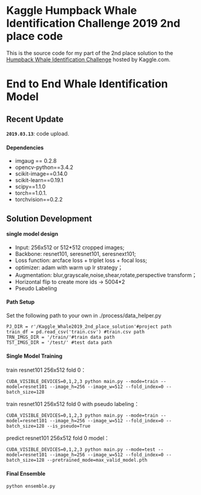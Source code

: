 # Kaggle Humpback Whale Identification Challenge 2019 2nd place code
This is the source code for my part of the 2nd place solution to the [Humpback Whale Identification Challenge](https://www.kaggle.com/c/humpback-whale-identification) hosted by Kaggle.com. 

# End to End Whale Identification Model 

## Recent Update

**`2019.03.13`**: code upload.

#### Dependencies
- imgaug == 0.2.8
- opencv-python==3.4.2
- scikit-image==0.14.0
- scikit-learn==0.19.1
- scipy==1.1.0
- torch==1.0.1.
- torchvision==0.2.2

## Solution Development
#### single model design

- Input: 256x512 or 512*512 cropped images;
- Backbone: resnet101, seresnet101, seresnext101;
- Loss function: arcface loss + triplet loss + focal loss;
- optimizer: adam with warm up lr strategy；
- Augmentation: blur,grayscale,noise,shear,rotate,perspective transform；
- Horizontal flip to create more ids -> 5004*2
- Pseudo Labeling


#### Path Setup
Set the following path to your own in ./process/data_helper.py
```
PJ_DIR = r'/Kaggle_Whale2019_2nd_place_solution'#project path
train_df = pd.read_csv('train.csv') #train.csv path
TRN_IMGS_DIR = '/train/'#train data path
TST_IMGS_DIR = '/test/' #test data path
```

#### Single Model Training
train resnet101 256x512 fold 0：
```
CUDA_VISIBLE_DEVICES=0,1,2,3 python main.py --mode=train --model=resnet101 --image_h=256 --image_w=512 --fold_index=0 --batch_size=128
```

train resnet101 256x512 fold 0 with pseudo labeling：
```
CUDA_VISIBLE_DEVICES=0,1,2,3 python main.py --mode=train --model=resnet101 --image_h=256 --image_w=512 --fold_index=0 --batch_size=128 --is_pseudo=True
```

predict resnet101 256x512 fold 0 model：
```
CUDA_VISIBLE_DEVICES=0,1,2,3 python main.py --mode=test --model=resnet101 --image_h=256 --image_w=512 --fold_index=0 --batch_size=128 --pretrained_mode=max_valid_model.pth
```

#### Final Ensemble

```
python ensemble.py
```



















